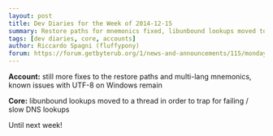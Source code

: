```yaml
---
layout: post
title: Dev Diaries for the Week of 2014-12-15
summary: Restore paths for mnemonics fixed, libunbound lookups moved to its own thread
tags: [dev diaries, core, accounts]
author: Riccardo Spagni (fluffypony)
forum: https://forum.getbyterub.org/1/news-and-announcements/115/monday-byterub-missives-21-december-15th-2014
---
```


**Account:** still more fixes to the restore paths and multi-lang mnemonics, known issues with UTF-8 on Windows remain

**Core:** libunbound lookups moved to a thread in order to trap for failing / slow DNS lookups

Until next week!